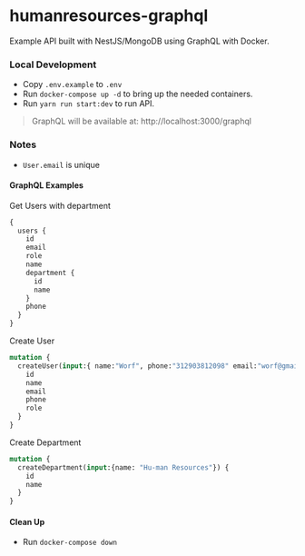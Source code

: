 # humanresources-graphql

Example API built with NestJS/MongoDB using GraphQL with Docker.

### Local Development

* Copy `.env.example` to `.env`
* Run `docker-compose up -d` to bring up the needed containers.
* Run `yarn run start:dev` to run API.

> GraphQL will be available at: http://localhost:3000/graphql

### Notes

* `User.email` is unique

#### GraphQL Examples

Get Users with department
```graphql
{
  users {
    id
    email
    role
    name
    department {
      id
      name
    }
    phone
  }
}
```

Create User
```graphql
mutation {
  createUser(input:{ name:"Worf", phone:"312903812098" email:"worf@gmail.com", role:"user", department:"5ff99578142156b9b4b6f9d0" }) {
    id
    name
    email
    phone
    role
  }
}
```

Create Department
```graphql
mutation {
  createDepartment(input:{name: "Hu-man Resources"}) {
    id
    name
  }
}
```

#### Clean Up

* Run `docker-compose down`

